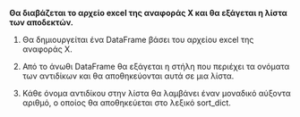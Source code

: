   **Θα διαβάζεται το αρχείο excel της αναφοράς X και θα εξάγεται η λίστα των αποδεκτών.**
  
  
  
  
  
  1) Θα δημιουργείται ένα DataFrame βάσει του αρχείου excel της αναφοράς X.

  2) Από το άνωθι DataFrame θα εξάγεται η στήλη που περιέχει τα ονόματα των αντιδίκων και θα αποθηκεύονται αυτά σε μια λίστα.

  3) Κάθε όνομα αντιδίκου στην λίστα θα λαμβάνει έναν μοναδικό αύξοντα αριθμό, ο οποίος θα αποθηκεύεται στο λεξικό sort_dict.
